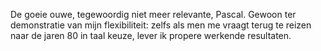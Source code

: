 De goeie ouwe, tegewoordig niet meer relevante, Pascal.
Gewoon ter demonstratie van mijn flexibiliteit: zelfs als men me vraagt terug te reizen naar de jaren 80 in taal keuze, lever ik propere werkende resultaten.
